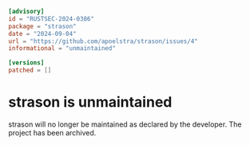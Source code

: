 ```toml
[advisory]
id = "RUSTSEC-2024-0386"
package = "strason"
date = "2024-09-04"
url = "https://github.com/apoelstra/strason/issues/4"
informational = "unmaintained"

[versions]
patched = []
```

# strason is unmaintained

strason will no longer be maintained as declared by the developer. The project has been archived.
